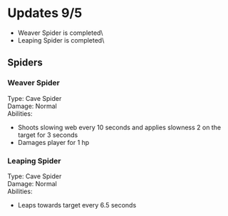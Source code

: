 # Updates 9/5
* Weaver Spider is completed\
* Leaping Spider is completed\

## Spiders
### Weaver Spider
Type: Cave Spider\
Damage: Normal\
Abilities:
* Shoots slowing web every 10 seconds and applies slowness 2 on the target for 3 seconds
* Damages player for 1 hp

### Leaping Spider
Type: Cave Spider\
Damage: Normal\
Abilities:
* Leaps towards target every 6.5 seconds
